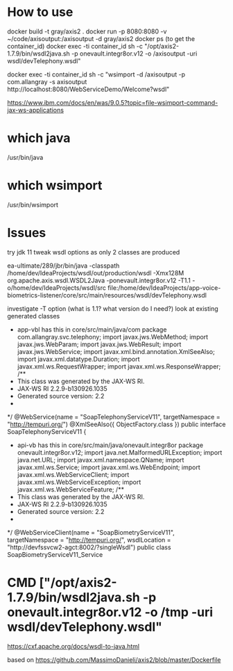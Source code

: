 # How to use

docker build -t gray/axis2 .
docker run -p 8080:8080 -v ~/code/axisoutput:/axisoutput -d gray/axis2
docker ps (to get the container_id)
docker exec -ti container_id sh -c "/opt/axis2-1.7.9/bin/wsdl2java.sh -p onevault.integr8or.v12 -o /axisoutput -uri wsdl/devTelephony.wsdl"

docker exec -ti container_id sh -c "wsimport -d /axisoutput -p com.allangray -s axisoutput http://localhost:8080/WebServiceDemo/Welcome?wsdl"

https://www.ibm.com/docs/en/was/9.0.5?topic=file-wsimport-command-jax-ws-applications

# which java
/usr/bin/java
# which wsimport
/usr/bin/wsimport

# Issues
try jdk 11
tweak wsdl options as only 2 classes are produced

ea-ultimate/289/jbr/bin/java -classpath /home/dev/IdeaProjects/wsdl/out/production/wsdl -Xmx128M org.apache.axis.wsdl.WSDL2Java -ponevault.integr8or.v12 -T1.1 -o/home/dev/IdeaProjects/wsdl/src file:/home/dev/IdeaProjects/app-voice-biometrics-listener/core/src/main/resources/wsdl/devTelephony.wsdl


investigate -T option (what is 1.1? what version do I need?)
look at existing generated classes




* app-vbl has this in core/src/main/java/com
package com.allangray.svc.telephony;
import javax.jws.WebMethod;
import javax.jws.WebParam;
import javax.jws.WebResult;
import javax.jws.WebService;
import javax.xml.bind.annotation.XmlSeeAlso;
import javax.xml.datatype.Duration;
import javax.xml.ws.RequestWrapper;
import javax.xml.ws.ResponseWrapper;
/**
 * This class was generated by the JAX-WS RI.
 * JAX-WS RI 2.2.9-b130926.1035
 * Generated source version: 2.2
 * 
 */
@WebService(name = "SoapTelephonyServiceV11", targetNamespace = "http://tempuri.org/")
@XmlSeeAlso({
    ObjectFactory.class
})
public interface SoapTelephonyServiceV11 {



* api-vb has this in core/src/main/java/onevault.integr8or
package onevault.integr8or.v12;
import java.net.MalformedURLException;
import java.net.URL;
import javax.xml.namespace.QName;
import javax.xml.ws.Service;
import javax.xml.ws.WebEndpoint;
import javax.xml.ws.WebServiceClient;
import javax.xml.ws.WebServiceException;
import javax.xml.ws.WebServiceFeature;
/**
 * This class was generated by the JAX-WS RI.
 * JAX-WS RI 2.2.9-b130926.1035
 * Generated source version: 2.2
 * 
 */
@WebServiceClient(name = "SoapBiometryServiceV11", targetNamespace = "http://tempuri.org/", wsdlLocation = "http://devfssvcw2-agct:8002/?singleWsdl")
public class SoapBiometryServiceV11_Service


# CMD ["/opt/axis2-1.7.9/bin/wsdl2java.sh -p onevault.integr8or.v12 -o /tmp -uri wsdl/devTelephony.wsdl"







https://cxf.apache.org/docs/wsdl-to-java.html


based on https://github.com/MassimoDanieli/axis2/blob/master/Dockerfile

